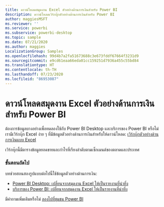 ```yaml
---
title: ดาวน์โหลดสมุดงาน Excel ตัวอย่างด้านการเงินสำหรับ Power BI
description: ดาวน์โหลดเวิร์กบุ๊กตัวอย่างด้านการเงินสำหรับ Power BI
author: maggiesMSFT
ms.reviewer: ''
ms.service: powerbi
ms.subservice: powerbi-desktop
ms.topic: sample
ms.date: 07/21/2020
ms.author: maggies
LocalizationGroup: Samples
ms.openlocfilehash: 99d4b7a2fa51673688c3e673fddf67664f3231d9
ms.sourcegitcommit: e9cd61eaa66eda01cc159251d7936a455c55bd84
ms.translationtype: HT
ms.contentlocale: th-TH
ms.lasthandoff: 07/23/2020
ms.locfileid: "86953087"
---
```

# <a name="download-the-financial-sample-excel-workbook-for-power-bi"></a>ดาวน์โหลดสมุดงาน Excel ตัวอย่างด้านการเงินสำหรับ Power BI
ต้องการข้อมูลบางอย่างเพื่อทดลองใช้กับ Power BI Desktop และบริการของ Power BI หรือไม่ เรามีเวิร์กบุ๊ก Excel ง่าย ๆ ที่มีข้อมูลตัวอย่างด้านการเงินสำหรับให้ดาวน์โหลด: [เวิร์กบุ๊กตัวอย่างด้านการเงินแบบ Excel](https://go.microsoft.com/fwlink/?LinkID=521962)

เวิร์กบุ๊กนี้มีตารางข้อมูลยอดขายและกำไรที่เรียงลำดับตามเซ็กเมนต์ของตลาดและประเทศ

### <a name="next-steps"></a>ขั้นตอนถัดไป

บทช่วยสอนสองรูปแบบต่อไปนี้ใช้ข้อมูลตัวอย่างด้านการเงิน:

- [Power BI Desktop: เปลี่ยนจากสมุดงาน Excel ให้เป็นรายงานที่น่าทึ่ง](desktop-excel-stunning-report.md)
- [บริการของ Power BI: เปลี่ยนจากสมุดงาน Excel ให้เป็นรายงานที่น่าทึ่ง](service-from-excel-to-stunning-report.md)

มีคำถามเพิ่มเติมหรือไม่ [ลองไปที่ชุมชน Power BI](https://community.powerbi.com/)
